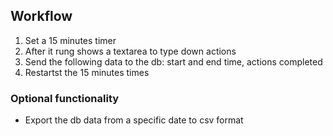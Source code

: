 ## Workflow
1. Set a 15 minutes timer
2. After it rung shows a textarea to type down actions
3. Send the following data to the db: start and end time, actions completed
4. Restartst the 15 minutes times

### Optional functionality
* Export the db data from a specific date to csv format